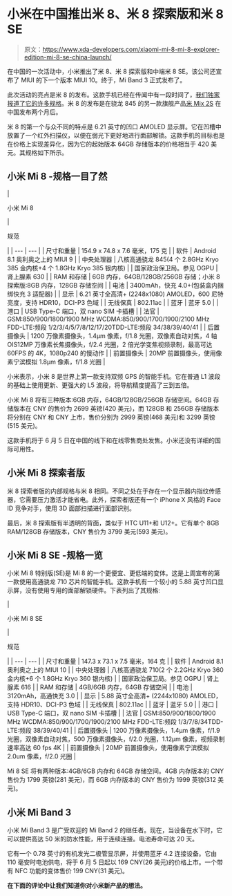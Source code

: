 # 小米在中国推出米 8、米 8 探索版和米 8 SE

> 原文：<https://www.xda-developers.com/xiaomi-mi-8-mi-8-explorer-edition-mi-8-se-china-launch/>

在中国的一次活动中，小米推出了米 8、米 8 探索版和中端米 8 SE。该公司还宣布了 MIUI 的下一个版本 MIUI 10。终于，Mi Band 3 正式发布了。

此次活动的亮点是米 8 的发布。这款手机已经在传闻中有一段时间了，[我们独家报道了它的许多规格](https://www.xda-developers.com/xiaomi-mi-7-notch-display/)。米 8 的发布是在骁龙 845 的另一款旗舰产品[米 Mix 2S](https://www.xda-developers.com/xiaomi-launches-xiaomi-mi-mix-2s-qualcomm-snapdragon-845/) 在中国发布两个月后。

米 8 的第一个与众不同的特点是 6.21 英寸的凹口 AMOLED 显示屏。它在凹槽中放置了一个红外扫描仪，以便在弱光下更好地进行面部解锁。这款手机的目标也是在价格上实现差异化，因为它的起始版本 64GB 存储版本的价格相当于 420 美元。其规格如下所示。

## 小米 Mi 8 -规格一目了然

| 

小米 Mi 8

 | 

规范

 |
| --- | --- |
| 尺寸和重量 | 154.9 x 74.8 x 7.6 毫米，175 克 |
| 软件 | Android 8.1 奥利奥之上的 MIUI 9 |
| 中央处理器 | 八核高通骁龙 845(4 个 2.8GHz Kryo 385 金内核+4 个 1.8GHz Kryo 385 银内核) |
| 国家政治保卫局。参见 OGPU | 肾上腺素 630 |
| RAM 和存储 | 6GB 内存，64GB/128GB/256GB 存储；小米 8 探索版:8GB 内存，128GB 存储空间 |
| 电池 | 3400mAh，快充 4.0+(包装盒内捆绑快充 3 适配器) |
| 显示 | 6.21 英寸全高清+ (2248x1080) AMOLED，600 尼特亮度，支持 HDR10，DCI-P3 色域 |
| 无线保真 | 802.11ac |
| 蓝牙 | 蓝牙 5.0 |
| 港口 | USB Type-C 端口，双 nano SIM 卡插槽 |
| 法官 | GSM:850/900/1800/1900 MHz WCDMA:850/900/1700/1900/2100 MHz FDD-LTE:频段 1/2/3/4/5/7/8/12/17/20TDD-LTE:频段 34/38/39/40/41 |
| 后置摄像头 | 1200 万像素摄像头，1.4μm 像素，f/1.8 光圈，双像素自动对焦，4 轴 OIS12MP 万像素长焦摄像头，f/2.4 光圈，2 倍光学变焦视频录制，最高可达 60FPS 的 4K，1080p240 的慢动作 |
| 前置摄像头 | 20MP 前置摄像头，使用像素宁滨模拟 1.8μm 像素，f/1.8 光圈 |

小米表示，小米 8 是世界上第一款支持双频 GPS 的智能手机。它在普通 L1 波段的基础上使用更新、更强大的 L5 波段，将导航精度提高了三到五倍。

小米 Mi 8 将有三种版本:6GB 内存，64GB/128GB/256GB 存储空间。64GB 存储版本在 CNY 的售价为 2699 英镑(420 美元)，而 128GB 和 256GB 存储版本将分别在 CNY 和 CNY 上市，售价分别为 2999 英镑(468 美元)和 3299 英镑(515 美元)。

这款手机将于 6 月 5 日在中国的线下和在线零售商处发售。小米还没有详细的国际可用性。

## 小米 Mi 8 探索者版

米 8 探索者版的内部规格与米 8 相同。不同之处在于存在一个显示器内指纹传感器，它需要压力激活才能省电。此外，探索者版还有一个 iPhone X 风格的 Face ID 竞争对手，使用 3D 面部扫描进行面部识别。

最后，米 8 探索版有半透明的背面，类似于 HTC U11+和 U12+。它有单个 8GB RAM/128GB 存储版本，CNY 售价为 3799 美元(593 美元)。

## 小米 Mi 8 SE -规格一览

小米 Mi 8 特别版(SE)是 Mi 8 的一个更便宜、更低端的变体。这是上周宣布的第一款使用高通骁龙 710 芯片的智能手机。这款手机有一个较小的 5.88 英寸凹口显示屏，没有使用专用的面部解锁硬件。下表列出了其规格:

| 

小米 Mi 8 SE

 | 

规范

 |
| --- | --- |
| 尺寸和重量 | 147.3 x 73.1 x 7.5 毫米，164 克 |
| 软件 | Android 8.1 奥利奥之上的 MIUI 10 |
| 中央处理器 | 八核高通骁龙 710(2 个 2.2GHz Kryo 360 金内核+6 个 1.8GHz Kryo 360 银内核) |
| 国家政治保卫局。参见 OGPU | 肾上腺素 616 |
| RAM 和存储 | 4GB/6GB 内存，64GB 存储空间 |
| 电池 | 3120mAh，高通快充 3.0 |
| 显示 | 5.88 英寸全高清+ (2244x1080) AMOLED，支持 HDR10、DCI-P3 色域 |
| 无线保真 | 802.11ac |
| 蓝牙 | 蓝牙 5.0 |
| 港口 | USB Type-C 端口，双 nano SIM 卡插槽 |
| 法官 | GSM:850/900/1800/1900 MHz WCDMA:850/900/1700/1900/2100 MHz FDD-LTE:频段 1/3/7/8/34TDD-LTE:频段 38/39/40/41 |
| 后置摄像头 | 1200 万像素摄像头，1.4μm 像素，f/1.9 光圈，双像素自动对焦，500 万像素摄像头，f/2.0 光圈，1.12μm 像素，视频录制速率高达 60 fps 4K |
| 前置摄像头 | 20MP 前置摄像头，使用像素宁滨模拟 2.0um 像素，f/2.0 光圈 |

Mi 8 SE 将有两种版本:4GB/6GB 内存和 64GB 存储空间。4GB 内存版本的 CNY 售价为 1799 英镑(281 美元)，而 6GB 内存版本的 CNY 售价为 1999 英镑(312 美元)。

## 小米 Mi Band 3

小米 Mi Band 3 是广受欢迎的 Mi Band 2 的继任者。现在，当设备在水下时，它可以提供高达 50 米的防水性能，用于连续连接。电池寿命可达 20 天。

它有一个 0.78 英寸的有机发光二极管显示屏，并使用蓝牙 4.2 连接设备。它由 110 毫安时电池供电，将于 6 月 5 日起以 169 CNY(26 美元)的价格上市。一个带有 NFC 功能的变体售价 199 CNY(31 美元)。

**在下面的评论中让我们知道你对小米新产品的想法。**